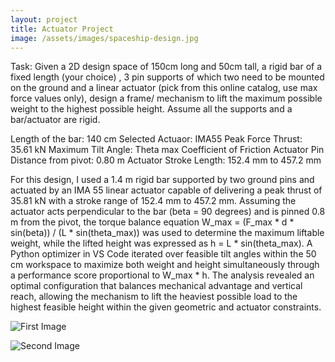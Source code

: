 ```yaml
---
layout: project
title: Actuator Project 
image: /assets/images/spaceship-design.jpg
---
```



Task:
Given a 2D design space of 150cm long and 50cm tall, a rigid bar of a fixed length (your choice) , 3 pin supports of which two need to be mounted on the ground and a linear actuator (pick from this online catalog, use max force values only), design a frame/ mechanism to lift the maximum possible weight to the highest possible height. Assume all the supports and a bar/actuator are rigid. 

Length of the bar: 140 cm
Selected Actuaor: IMA55
Peak Force Thrust: 35.61 kN
Maximum Tilt Angle: Theta max
Coefficient of Friction
Actuator Pin Distance from pivot: 0.80 m
Actuator Stroke Length: 152.4 mm to 457.2 mm

For this design, I used a 1.4 m rigid bar supported by two ground pins and actuated by an IMA 55 linear actuator capable of delivering a peak thrust of 35.81 kN with a stroke range of 152.4 mm to 457.2 mm. Assuming the actuator acts perpendicular to the bar (beta = 90 degrees) and is pinned 0.8 m from the pivot, the torque balance equation W_max = (F_max * d * sin(beta)) / (L * sin(theta_max)) was used to determine the maximum liftable weight, while the lifted height was expressed as h = L * sin(theta_max). A Python optimizer in VS Code iterated over feasible tilt angles within the 50 cm workspace to maximize both weight and height simultaneously through a performance score proportional to W_max * h. The analysis revealed an optimal configuration that balances mechanical advantage and vertical reach, allowing the mechanism to lift the heaviest possible load to the highest feasible height within the given geometric and actuator constraints.

![First Image](IMG_E9816A216367-1.jpeg)

![Second Image](IMG_063327C37C1F-1.jpeg)
